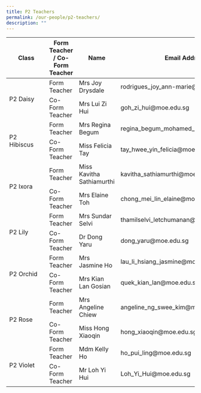 ```yaml
---
title: P2 Teachers
permalink: /our-people/p2-teachers/
description: ""
---
```

<table>
<thead>
  <tr>
    <th>Class</th>
    <th>Form Teacher / Co-Form Teacher</th>
    <th>Name</th>
    <th>Email Address</th>
  </tr>
</thead>
<tbody>
  <tr>
    <td rowspan="2">P2 Daisy</td>
    <td>Form Teacher</td>
    <td>Mrs Joy Drysdale</td>
    <td>rodrigues_joy_ann-marie@moe.edu.sg</td>
  </tr>
  <tr>
    <td>Co-Form Teacher</td>
    <td>Mrs Lui Zi Hui</td>
    <td>goh_zi_hui@moe.edu.sg</td>
  </tr>
  <tr>
    <td rowspan="2">P2 Hibiscus&nbsp;&nbsp;&nbsp;&nbsp;&nbsp;&nbsp;</td>
    <td>Form Teacher</td>
    <td>Mrs Regina Begum</td>
    <td>regina_begum_mohamed_ayoob@moe.edu.sg</td>
  </tr>
  <tr>
    <td>Co-Form Teacher</td>
    <td>Miss Felicia Tay</td>
    <td>tay_hwee_yin_felicia@moe.edu.sg</td>
  </tr>
  <tr>
    <td rowspan="2">P2 Ixora</td>
    <td>Form Teacher</td>
    <td>Miss Kavitha Sathiamurthi</td>
    <td>kavitha_sathiamurthi@moe.edu.sg</td>
  </tr>
  <tr>
    <td>Co-Form Teacher</td>
    <td>Mrs Elaine Toh</td>
    <td>chong_mei_lin_elaine@moe.edu.sg</td>
  </tr>
  <tr>
    <td rowspan="2">P2 Lily</td>
    <td>Form Teacher</td>
    <td>Mrs Sundar Selvi</td>
    <td>thamilselvi_letchumanan@moe.edu.sg</td>
  </tr>
  <tr>
    <td>Co-Form Teacher</td>
    <td>Dr Dong Yaru</td>
    <td>dong_yaru@moe.edu.sg</td>
  </tr>
  <tr>
    <td rowspan="2">P2 Orchid</td>
    <td>Form Teacher</td>
    <td>Mrs Jasmine Ho</td>
    <td>lau_li_hsiang_jasmine@moe.edu.sg</td>
  </tr>
  <tr>
    <td>Co-Form Teacher</td>
    <td>Mrs Kian Lan Gosian</td>
    <td>quek_kian_lan@moe.edu.sg</td>
  </tr>
  <tr>
    <td rowspan="2">P2 Rose</td>
    <td>Form Teacher</td>
    <td>Mrs Angeline Chiew</td>
    <td>angeline_ng_swee_kim@moe.edu.sg</td>
  </tr>
  <tr>
    <td>Co-Form Teacher</td>
    <td>Miss Hong Xiaoqin</td>
    <td>hong_xiaoqin@moe.edu.sg</td>
  </tr>
  <tr>
    <td rowspan="2">P2 Violet</td>
    <td>Form Teacher</td>
    <td>Mdm Kelly Ho</td>
    <td>ho_pui_ling@moe.edu.sg</td>
  </tr>
  <tr>
    <td>Co-Form Teacher</td>
    <td>Mr Loh Yi Hui</td>
    <td>Loh_Yi_Hui@moe.edu.sg</td>
  </tr>
</tbody>
</table>